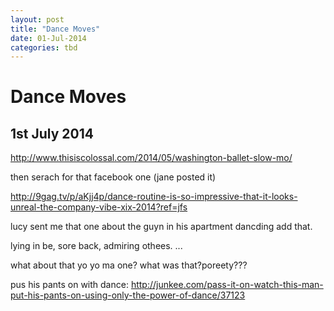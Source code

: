 ```yaml
---
layout: post
title: "Dance Moves"
date: 01-Jul-2014
categories: tbd
---
```


# Dance Moves

## 1st July 2014

http://www.thisiscolossal.com/2014/05/washington-ballet-slow-mo/

then serach for that facebook one (jane posted it)

http://9gag.tv/p/aKjj4p/dance-routine-is-so-impressive-that-it-looks-unreal-the-company-vibe-xix-2014?ref=jfs

lucy sent me that one about the guyn in his apartment dancding add that.

lying in be,   sore back, admiring othees. ...

what about that yo yo ma one? what was that?poreety???

pus his pants on with dance: http://junkee.com/pass-it-on-watch-this-man-put-his-pants-on-using-only-the-power-of-dance/37123
